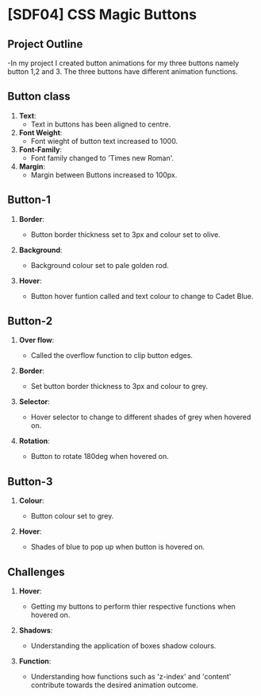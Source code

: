 # [SDF04] CSS Magic Buttons

## Project Outline
-In my project I created button animations for my three buttons namely button 1,2 and 3. The three buttons have different animation functions.

## Button class

1. **Text**: 
    - Text in buttons has been aligned to centre.
2. **Font Weight**: 
    - Font wieght of button text increased to 1000.
3. **Font-Family**: 
    - Font family changed to 'Times new Roman'.
4. **Margin**:
    - Margin between Buttons increased to 100px.

## Button-1

1. **Border**:
    - Button border thickness set to 3px and colour set to olive.

2. **Background**:
     - Background colour set to pale golden rod.
    
3. **Hover**:
    - Button hover funtion called and text colour to change to Cadet Blue.

## Button-2

1. **Over flow**:
    - Called the overflow function to clip button edges.

2. **Border**:
    - Set button border thickness to 3px and colour to grey.

3. **Selector**:
    - Hover selector to change to different shades of grey when hovered on. 

4. **Rotation**:
    - Button to rotate 180deg when hovered on. 

## Button-3

1. **Colour**:
    - Button colour set to grey.

2. **Hover**:
    - Shades of blue to pop up when button is hovered on.

## Challenges

1. **Hover**:
    - Getting my buttons to perform thier respective functions when hovered on.

2. **Shadows**: 
    - Understanding the application of boxes shadow colours.

3. **Function**:
     - Understanding how functions such as 'z-index' and 'content' contribute towards the desired animation outcome.





